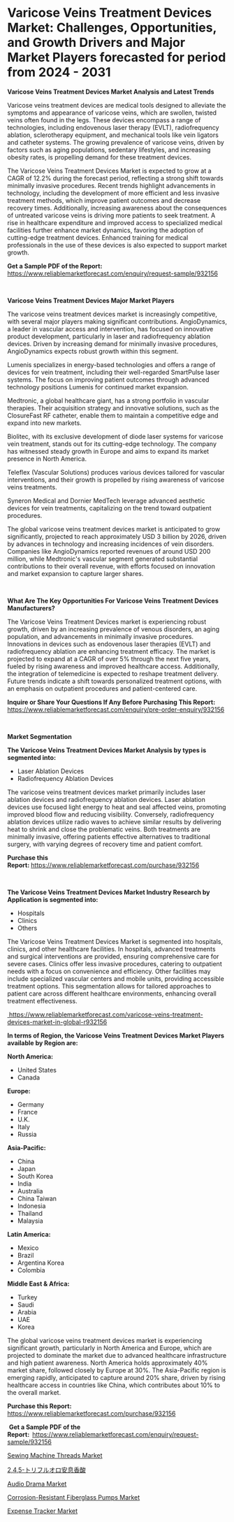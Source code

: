 <p><h1>Varicose Veins Treatment Devices Market: Challenges, Opportunities, and Growth Drivers and Major Market Players forecasted for period from 2024 - 2031</h1></p><p><strong>Varicose Veins Treatment Devices Market Analysis and Latest Trends</strong></p>
<p><p>Varicose veins treatment devices are medical tools designed to alleviate the symptoms and appearance of varicose veins, which are swollen, twisted veins often found in the legs. These devices encompass a range of technologies, including endovenous laser therapy (EVLT), radiofrequency ablation, sclerotherapy equipment, and mechanical tools like vein ligators and catheter systems. The growing prevalence of varicose veins, driven by factors such as aging populations, sedentary lifestyles, and increasing obesity rates, is propelling demand for these treatment devices.</p><p>The Varicose Veins Treatment Devices Market is expected to grow at a CAGR of 12.2% during the forecast period, reflecting a strong shift towards minimally invasive procedures. Recent trends highlight advancements in technology, including the development of more efficient and less invasive treatment methods, which improve patient outcomes and decrease recovery times. Additionally, increasing awareness about the consequences of untreated varicose veins is driving more patients to seek treatment. A rise in healthcare expenditure and improved access to specialized medical facilities further enhance market dynamics, favoring the adoption of cutting-edge treatment devices. Enhanced training for medical professionals in the use of these devices is also expected to support market growth.</p></p>
<p><strong>Get a Sample PDF of the Report:&nbsp;</strong> <a href="https://www.reliablemarketforecast.com/enquiry/request-sample/932156">https://www.reliablemarketforecast.com/enquiry/request-sample/932156</a></p>
<p>&nbsp;</p>
<p><strong>Varicose Veins Treatment Devices Major Market Players</strong></p>
<p><p>The varicose veins treatment devices market is increasingly competitive, with several major players making significant contributions. AngioDynamics, a leader in vascular access and intervention, has focused on innovative product development, particularly in laser and radiofrequency ablation devices. Driven by increasing demand for minimally invasive procedures, AngioDynamics expects robust growth within this segment.</p><p>Lumenis specializes in energy-based technologies and offers a range of devices for vein treatment, including their well-regarded SmartPulse laser systems. The focus on improving patient outcomes through advanced technology positions Lumenis for continued market expansion.</p><p>Medtronic, a global healthcare giant, has a strong portfolio in vascular therapies. Their acquisition strategy and innovative solutions, such as the ClosureFast RF catheter, enable them to maintain a competitive edge and expand into new markets.</p><p>Biolitec, with its exclusive development of diode laser systems for varicose vein treatment, stands out for its cutting-edge technology. The company has witnessed steady growth in Europe and aims to expand its market presence in North America.</p><p>Teleflex (Vascular Solutions) produces various devices tailored for vascular interventions, and their growth is propelled by rising awareness of varicose veins treatments.</p><p>Syneron Medical and Dornier MedTech leverage advanced aesthetic devices for vein treatments, capitalizing on the trend toward outpatient procedures.</p><p>The global varicose veins treatment devices market is anticipated to grow significantly, projected to reach approximately USD 3 billion by 2026, driven by advances in technology and increasing incidences of vein disorders. Companies like AngioDynamics reported revenues of around USD 200 million, while Medtronic's vascular segment generated substantial contributions to their overall revenue, with efforts focused on innovation and market expansion to capture larger shares.</p></p>
<p>&nbsp;</p>
<p><strong>What Are The Key Opportunities For Varicose Veins Treatment Devices Manufacturers?</strong></p>
<p><p>The Varicose Veins Treatment Devices market is experiencing robust growth, driven by an increasing prevalence of venous disorders, an aging population, and advancements in minimally invasive procedures. Innovations in devices such as endovenous laser therapies (EVLT) and radiofrequency ablation are enhancing treatment efficacy. The market is projected to expand at a CAGR of over 5% through the next five years, fueled by rising awareness and improved healthcare access. Additionally, the integration of telemedicine is expected to reshape treatment delivery. Future trends indicate a shift towards personalized treatment options, with an emphasis on outpatient procedures and patient-centered care.</p></p>
<p><strong>Inquire or Share Your Questions If Any Before Purchasing This Report:</strong> <a href="https://www.reliablemarketforecast.com/enquiry/pre-order-enquiry/932156">https://www.reliablemarketforecast.com/enquiry/pre-order-enquiry/932156</a></p>
<p>&nbsp;</p>
<p><strong>Market Segmentation</strong></p>
<p><strong>The Varicose Veins Treatment Devices Market Analysis by types is segmented into:</strong></p>
<p><ul><li>Laser Ablation Devices</li><li>Radiofrequency Ablation Devices</li></ul></p>
<p><p>The varicose veins treatment devices market primarily includes laser ablation devices and radiofrequency ablation devices. Laser ablation devices use focused light energy to heat and seal affected veins, promoting improved blood flow and reducing visibility. Conversely, radiofrequency ablation devices utilize radio waves to achieve similar results by delivering heat to shrink and close the problematic veins. Both treatments are minimally invasive, offering patients effective alternatives to traditional surgery, with varying degrees of recovery time and patient comfort.</p></p>
<p><strong>Purchase this Report:&nbsp;</strong><a href="https://www.reliablemarketforecast.com/purchase/932156">https://www.reliablemarketforecast.com/purchase/932156</a></p>
<p>&nbsp;</p>
<p><strong>The Varicose Veins Treatment Devices Market Industry Research by Application is segmented into:</strong></p>
<p><ul><li>Hospitals</li><li>Clinics</li><li>Others</li></ul></p>
<p><p>The Varicose Veins Treatment Devices Market is segmented into hospitals, clinics, and other healthcare facilities. In hospitals, advanced treatments and surgical interventions are provided, ensuring comprehensive care for severe cases. Clinics offer less invasive procedures, catering to outpatient needs with a focus on convenience and efficiency. Other facilities may include specialized vascular centers and mobile units, providing accessible treatment options. This segmentation allows for tailored approaches to patient care across different healthcare environments, enhancing overall treatment effectiveness.</p></p>
<p><a href="https://www.reliablemarketforecast.com/varicose-veins-treatment-devices-market-in-global-r932156">&nbsp;https://www.reliablemarketforecast.com/varicose-veins-treatment-devices-market-in-global-r932156</a></p>
<p><strong>In terms of Region, the Varicose Veins Treatment Devices Market Players available by Region are:</strong></p>
<p>
    <p> <strong> North America: </strong>
        <ul>
            <li>United States</li>
            <li>Canada</li>
        </ul>
        </p> 
    <p> <strong> Europe: </strong>
        <ul>
            <li>Germany</li>
            <li>France</li>
            <li>U.K.</li>
            <li>Italy</li>
            <li>Russia</li>
        </ul>
        </p> 
    <p> <strong> Asia-Pacific: </strong>
        <ul>
            <li>China</li>
            <li>Japan</li>
            <li>South Korea</li>
            <li>India</li>
            <li>Australia</li>
            <li>China Taiwan</li>
            <li>Indonesia</li>
            <li>Thailand</li>
            <li>Malaysia</li>
        </ul>
        </p> 
    <p> <strong> Latin America: </strong>
        <ul>
            <li>Mexico</li>
            <li>Brazil</li>
            <li>Argentina Korea</li>
            <li>Colombia</li>
        </ul>
        </p> 
    <p> <strong> Middle East & Africa: </strong>
        <ul>
            <li>Turkey</li>
            <li>Saudi</li>
            <li>Arabia</li>
            <li>UAE</li>
            <li>Korea</li>
        </ul>
    </p>
    </p>
<p><p>The global varicose veins treatment devices market is experiencing significant growth, particularly in North America and Europe, which are projected to dominate the market due to advanced healthcare infrastructure and high patient awareness. North America holds approximately 40% market share, followed closely by Europe at 30%. The Asia-Pacific region is emerging rapidly, anticipated to capture around 20% share, driven by rising healthcare access in countries like China, which contributes about 10% to the overall market.</p></p>
<p><strong>Purchase this Report: </strong><a href="https://www.reliablemarketforecast.com/purchase/932156">https://www.reliablemarketforecast.com/purchase/932156</a></p>
<p>&nbsp;<strong>Get a Sample PDF of the Report:&nbsp;&nbsp;</strong><a href="https://www.reliablemarketforecast.com/enquiry/request-sample/932156">https://www.reliablemarketforecast.com/enquiry/request-sample/932156</a></p>
<p><strong></strong></p>
<p><p><a href="https://issuu.com/reportprime-2/docs/sewing-machine-threads-market-size-_3a27bcdeb02437">Sewing Machine Threads Market</a></p><p><a href="https://medium.com/@dfg5fff/%E6%9C%AA%E6%9D%A5%E3%81%AE%E3%82%B0%E3%83%AD%E3%83%BC%E3%83%90%E3%83%AB2-4-5-%E3%83%88%E3%83%AA%E3%83%95%E3%83%AB%E3%82%AA%E3%83%AD%E5%AE%89%E6%81%AF%E9%A6%99%E9%85%B8%E5%B8%82%E5%A0%B4%E3%81%AE%E3%83%88%E3%83%AC%E3%83%B3%E3%83%89-2024%E5%B9%B4%E3%81%8B%E3%82%892031%E5%B9%B4%E3%81%BE%E3%81%A7%E3%81%AE%E5%B8%82%E5%A0%B4%E3%82%A4%E3%83%B3%E3%82%B5%E3%82%A4%E3%83%88%E3%81%A8%E5%88%86%E6%9E%90-134%E3%83%9A%E3%83%BC%E3%82%B8-88104ab0e417">2,4,5-トリフルオロ安息香酸</a></p><p><a href="https://www.linkedin.com/pulse/audio-drama-market-outlook-complete-industry-analysis-xuy4f?trackingId=vbvn5w4OSAa9%2BvB64SjpHw%3D%3D">Audio Drama Market</a></p><p><a href="https://github.com/FassouRP/Market-Research-Report-List-6/blob/main/corrosion-resistant-fiberglass-pumps-market.md">Corrosion-Resistant Fiberglass Pumps Market</a></p><p><a href="https://www.linkedin.com/pulse/expense-tracker-market-size-share-analysis-growth-trends-vmlnf?trackingId=mgF36QnIS5GC5WWfHHBVqA%3D%3D">Expense Tracker Market</a></p></p>
